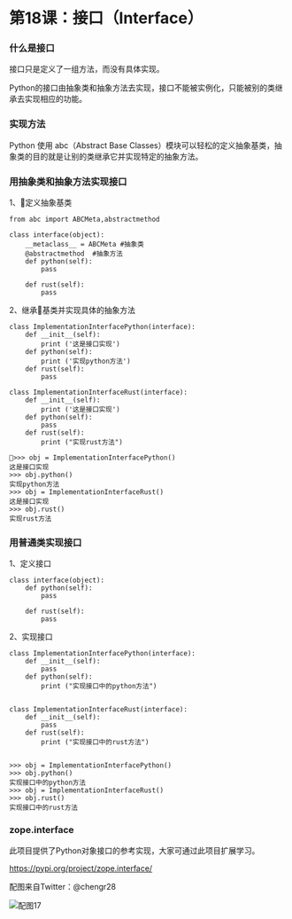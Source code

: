 # 第18课：接口（Interface）

### 什么是接口
接口只是定义了一组方法，而没有具体实现。

Python的接口由抽象类和抽象方法去实现，接口不能被实例化，只能被别的类继承去实现相应的功能。

### 实现方法
Python 使用 abc（Abstract Base Classes）模块可以轻松的定义抽象基类，抽象类的目的就是让别的类继承它并实现特定的抽象方法。

### 用抽象类和抽象方法实现接口
1、定义抽象基类
```
from abc import ABCMeta,abstractmethod  
  
class interface(object):  
    __metaclass__ = ABCMeta #抽象类  
    @abstractmethod  #抽象方法  
    def python(self):  
        pass      
 
    def rust(self):  
        pass 
```
2、继承基类并实现具体的抽象方法
```
class ImplementationInterfacePython(interface):
    def __init__(self):      
        print ('这是接口实现')  
    def python(self):  
        print ('实现python方法') 
    def rust(self):  
        pass     

class ImplementationInterfaceRust(interface): 
    def __init__(self):      
        print ('这是接口实现')  
    def python(self):  
        pass        
    def rust(self):  
        print ("实现rust方法") 

>>> obj = ImplementationInterfacePython()
这是接口实现
>>> obj.python()
实现python方法
>>> obj = ImplementationInterfaceRust()
这是接口实现
>>> obj.rust()
实现rust方法

```
### 用普通类实现接口
1、定义接口
```
class interface(object):
    def python(self):  
        pass  
      
    def rust(self):  
        pass  

```

2、实现接口
```
class ImplementationInterfacePython(interface):
    def __init__(self):  
        pass  
    def python(self):  
        print ("实现接口中的python方法")  
          
          
class ImplementationInterfaceRust(interface): 
    def __init__(self):  
        pass  
    def rust(self):  
        print ("实现接口中的rust方法")  


>>> obj = ImplementationInterfacePython()
>>> obj.python()
实现接口中的python方法
>>> obj = ImplementationInterfaceRust()
>>> obj.rust()
实现接口中的rust方法
```

### zope.interface
此项目提供了Python对象接口的参考实现，大家可通过此项目扩展学习。

https://pypi.org/project/zope.interface/

配图来自Twitter：@chengr28

![配图17](https://wiki.huihoo.com/images/6/6e/Devopsgirls18.jpg)